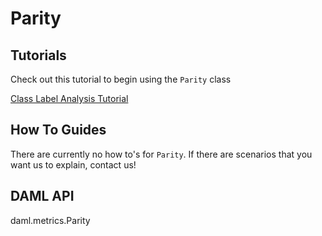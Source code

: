 # Parity

## Tutorials

Check out this tutorial to begin using the `Parity` class

[Class Label Analysis Tutorial](../../tutorials/notebooks/ClassLabelAnalysisTutorial.ipynb)

## How To Guides

There are currently no how to's for `Parity`. If there are scenarios
that you want us to explain, contact us!

## DAML API

<div class="autoclass" members="" inherited-members="">

daml.metrics.Parity

</div>
